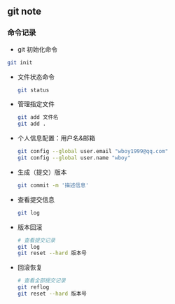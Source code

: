 ## git note 

### 命令记录

- git 初始化命令

``` bash
git init
```

- 文件状态命令

  ``` bash
  git status
  ```

- 管理指定文件

  ``` bash
  git add 文件名
  git add .
  ```

- 个人信息配置：用户名&邮箱

  ```bash
  git config --global user.email "wboy1999@qq.com"
  git config --global user.name "wboy"
  ```

- 生成（提交）版本

  ``` bash
  git commit -m '描述信息'
  ```

- 查看提交信息

  ``` bash
  git log
  ```

- 版本回滚

  ``` bash
  # 查看提交记录
  git log
  git reset --hard 版本号
  ```

- 回滚恢复

  ``` bash
  # 查看全部提交记录
  git reflog
  git reset --hard 版本号
  ```

  